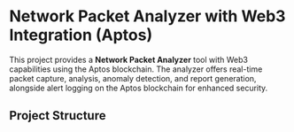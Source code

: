 # Network Packet Analyzer with Web3 Integration (Aptos)

This project provides a **Network Packet Analyzer** tool with Web3 capabilities using the Aptos blockchain. The analyzer offers real-time packet capture, analysis, anomaly detection, and report generation, alongside alert logging on the Aptos blockchain for enhanced security.

## Project Structure

